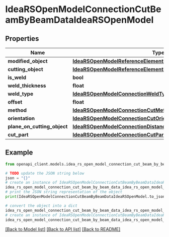 # IdeaRSOpenModelConnectionCutBeamByBeamDataIdeaRSOpenModel


## Properties

Name | Type | Description | Notes
------------ | ------------- | ------------- | -------------
**modified_object** | [**IdeaRSOpenModelReferenceElementIdeaRSOpenModel**](IdeaRSOpenModelReferenceElementIdeaRSOpenModel.md) |  | [optional] 
**cutting_object** | [**IdeaRSOpenModelReferenceElementIdeaRSOpenModel**](IdeaRSOpenModelReferenceElementIdeaRSOpenModel.md) |  | [optional] 
**is_weld** | **bool** |  | [optional] 
**weld_thickness** | **float** |  | [optional] 
**weld_type** | [**IdeaRSOpenModelConnectionWeldTypeIdeaRSOpenModel**](IdeaRSOpenModelConnectionWeldTypeIdeaRSOpenModel.md) |  | [optional] 
**offset** | **float** |  | [optional] 
**method** | [**IdeaRSOpenModelConnectionCutMethodIdeaRSOpenModel**](IdeaRSOpenModelConnectionCutMethodIdeaRSOpenModel.md) |  | [optional] 
**orientation** | [**IdeaRSOpenModelConnectionCutOrientationIdeaRSOpenModel**](IdeaRSOpenModelConnectionCutOrientationIdeaRSOpenModel.md) |  | [optional] 
**plane_on_cutting_object** | [**IdeaRSOpenModelConnectionDistanceComparisonIdeaRSOpenModel**](IdeaRSOpenModelConnectionDistanceComparisonIdeaRSOpenModel.md) |  | [optional] 
**cut_part** | [**IdeaRSOpenModelConnectionCutPartIdeaRSOpenModel**](IdeaRSOpenModelConnectionCutPartIdeaRSOpenModel.md) |  | [optional] 

## Example

```python
from openapi_client.models.idea_rs_open_model_connection_cut_beam_by_beam_data_idea_rs_open_model import IdeaRSOpenModelConnectionCutBeamByBeamDataIdeaRSOpenModel

# TODO update the JSON string below
json = "{}"
# create an instance of IdeaRSOpenModelConnectionCutBeamByBeamDataIdeaRSOpenModel from a JSON string
idea_rs_open_model_connection_cut_beam_by_beam_data_idea_rs_open_model_instance = IdeaRSOpenModelConnectionCutBeamByBeamDataIdeaRSOpenModel.from_json(json)
# print the JSON string representation of the object
print(IdeaRSOpenModelConnectionCutBeamByBeamDataIdeaRSOpenModel.to_json())

# convert the object into a dict
idea_rs_open_model_connection_cut_beam_by_beam_data_idea_rs_open_model_dict = idea_rs_open_model_connection_cut_beam_by_beam_data_idea_rs_open_model_instance.to_dict()
# create an instance of IdeaRSOpenModelConnectionCutBeamByBeamDataIdeaRSOpenModel from a dict
idea_rs_open_model_connection_cut_beam_by_beam_data_idea_rs_open_model_from_dict = IdeaRSOpenModelConnectionCutBeamByBeamDataIdeaRSOpenModel.from_dict(idea_rs_open_model_connection_cut_beam_by_beam_data_idea_rs_open_model_dict)
```
[[Back to Model list]](../README.md#documentation-for-models) [[Back to API list]](../README.md#documentation-for-api-endpoints) [[Back to README]](../README.md)


